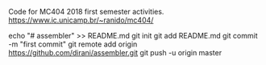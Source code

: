 Code for MC404 2018 first semester activities.
https://www.ic.unicamp.br/~ranido/mc404/

echo "# assembler" >> README.md
git init
git add README.md
git commit -m "first commit"
git remote add origin https://github.com/dirani/assembler.git
git push -u origin master
